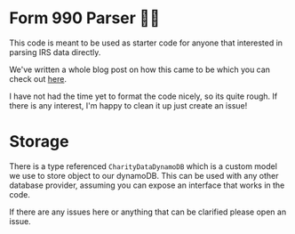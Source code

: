 # Form 990 Parser 🧑‍💻

This code is meant to be used as starter code for anyone that interested in parsing IRS data directly. 

We've written a whole blog post on how this came to be which you can check out [here](https://getsparechange.com/blog/technology/building_sparechange). 

I have not had the time yet to format the code nicely, so its quite rough. If there is any interest, I'm happy to clean it up just create an issue!

# Storage

There is a type referenced `CharityDataDynamoDB` which is a custom model we use to store object to our dynamoDB. This can be used with any other database provider, assuming you can expose an interface that works in the code. 

If there are any issues here or anything that can be clarified please open an issue. 